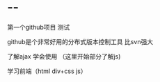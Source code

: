 --
==

第一个github项目 测试

github是个非常好用的分布式版本控制工具   比svn强大

了解ajax  学会使用  （这里开始部分了解js)

学习前端（html div+css   js）

